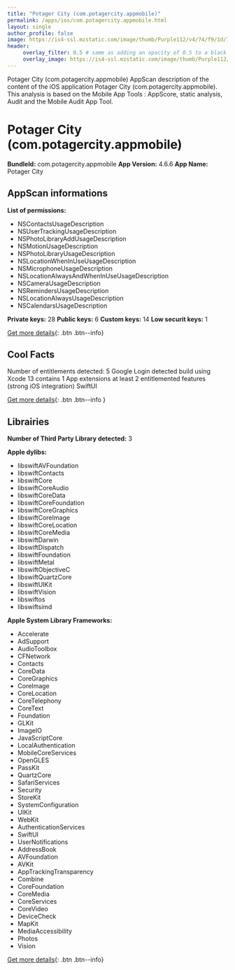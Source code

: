 ```yaml
---
title: "Potager City (com.potagercity.appmobile)"
permalink: /apps/ios/com.potagercity.appmobile.html
layout: single
author_profile: false
image: https://is4-ssl.mzstatic.com/image/thumb/Purple112/v4/74/f9/1d/74f91d4c-c123-5dff-674f-93785a2d2875/AppIcon-0-0-1x_U007emarketing-0-0-0-7-0-0-sRGB-0-0-0-GLES2_U002c0-512MB-85-220-0-0.png/512x512bb.jpg
header: 
     overlay_filter: 0.5 # same as adding an opacity of 0.5 to a black background
     overlay_image: https://is4-ssl.mzstatic.com/image/thumb/Purple112/v4/74/f9/1d/74f91d4c-c123-5dff-674f-93785a2d2875/AppIcon-0-0-1x_U007emarketing-0-0-0-7-0-0-sRGB-0-0-0-GLES2_U002c0-512MB-85-220-0-0.png/512x512bb.jpg
---
```

Potager City (com.potagercity.appmobile) AppScan description of the content of the iOS application Potager City (com.potagercity.appmobile). This analysis is based on the Mobile App Tools : AppScore, static analysis, Audit and the Mobile Audit App Tool.

# Potager City (com.potagercity.appmobile)

**BundleId:** com.potagercity.appmobile
**App Version:** 4.6.6
**App Name:** Potager City


## AppScan informations 

**List of permissions:** 
- NSContactsUsageDescription
- NSUserTrackingUsageDescription
- NSPhotoLibraryAddUsageDescription
- NSMotionUsageDescription
- NSPhotoLibraryUsageDescription
- NSLocationWhenInUseUsageDescription
- NSMicrophoneUsageDescription
- NSLocationAlwaysAndWhenInUseUsageDescription
- NSCameraUsageDescription
- NSRemindersUsageDescription
- NSLocationAlwaysUsageDescription
- NSCalendarsUsageDescription
  
  
**Private keys:** 28
**Public keys:** 6
**Custom keys:** 14
**Low securit keys:** 1
  
[Get more details](/pricing.html){: .btn .btn--info}

## Cool Facts

Number of entitlements detected: 5
Google Login detected
build using Xcode 13
contains 1 App extensions
at least 2 entitlemented features (strong iOS integration)
SwiftUI
  
[Get more details](/pricing.html){: .btn .btn--info }

## Librairies 
**Number of Third Party Library detected:** 3


**Apple dylibs:**
- libswiftAVFoundation
- libswiftContacts
- libswiftCore
- libswiftCoreAudio
- libswiftCoreData
- libswiftCoreFoundation
- libswiftCoreGraphics
- libswiftCoreImage
- libswiftCoreLocation
- libswiftCoreMedia
- libswiftDarwin
- libswiftDispatch
- libswiftFoundation
- libswiftMetal
- libswiftObjectiveC
- libswiftQuartzCore
- libswiftUIKit
- libswiftVision
- libswiftos
- libswiftsimd


**Apple System Library Frameworks:**
- Accelerate
- AdSupport
- AudioToolbox
- CFNetwork
- Contacts
- CoreData
- CoreGraphics
- CoreImage
- CoreLocation
- CoreTelephony
- CoreText
- Foundation
- GLKit
- ImageIO
- JavaScriptCore
- LocalAuthentication
- MobileCoreServices
- OpenGLES
- PassKit
- QuartzCore
- SafariServices
- Security
- StoreKit
- SystemConfiguration
- UIKit
- WebKit
- AuthenticationServices
- SwiftUI
- UserNotifications
- AddressBook
- AVFoundation
- AVKit
- AppTrackingTransparency
- Combine
- CoreFoundation
- CoreMedia
- CoreServices
- CoreVideo
- DeviceCheck
- MapKit
- MediaAccessibility
- Photos
- Vision


  
[Get more details](/pricing.html){: .btn .btn--info}

